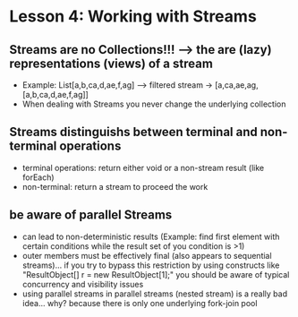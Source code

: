 # Lesson 4: Working with Streams

##  Streams are no Collections!!! --> the are (lazy) representations (views) of a stream
- Example: List[a,b,ca,d,ae,f,ag] --> filtered stream -> [a,ca,ae,ag,[a,b,ca,d,ae,f,ag]]
- When dealing with Streams you never change the underlying collection

## Streams distinguishs between terminal and non-terminal operations
- terminal operations: return either void or a non-stream result (like forEach)
- non-terminal: return a stream to proceed the work
 
## be aware of parallel Streams
- can lead to non-deterministic results (Example: find first element with certain conditions while the result set of you condition is >1) 
- outer members must be effectively final (also appears to sequential streams)... if you try to bypass this restriction by using constructs like "ResultObject[] r = new ResultObject[1];" you should be aware of typical concurrency and visibility issues
- using parallel streams in parallel streams (nested stream) is a really bad idea... why? because there is only one underlying fork-join pool 
